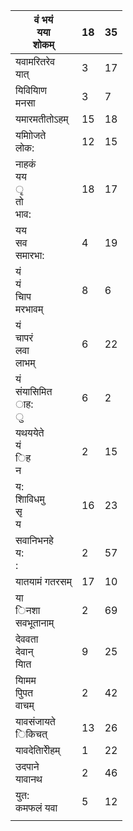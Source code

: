 | वं भयं<br>यया<br>शोकम्         | 18 | 35 |
|--------------------------------|----|----|
| यवामरितरेव<br>यात्             | 3  | 17 |
| यिवियािण<br>मनसा               | 3  | 7  |
| यमारमतीतोऽहम्                  | 15 | 18 |
| यमाोिजते<br>लोक:               | 12 | 15 |
| नाहकं<br>यय<br>ृ<br>तो<br>भाव: | 18 | 17 |
| यय<br>सव<br>समारभा:            | 4  | 19 |
| यं<br>यं<br>चािप<br>मरभावम्    | 8  | 6  |
| यं<br>चापरं<br>लवा<br>लाभम्    | 6  | 22 |
| यं<br>संयासिमित<br>ाह:<br>ु    | 6  | 2  |
| यथययेते<br>यं<br>िह<br>न       | 2  | 15 |
| य:<br>शािविधमु<br>सृ<br>य      | 16 | 23 |
| सवानिभनहे<br>य:<br>:           | 2  | 57 |
| यातयामं गतरसम्                 | 17 | 10 |
| या<br>िनशा<br>सवभूतानाम्       | 2  | 69 |
| देववता<br>देवान्<br>याित       | 9  | 25 |
| यािमम<br>पुिपत<br>वाचम्        | 2  | 42 |
| यावसंजायते<br>िकिचत्           | 13 | 26 |
| यावदेतािरीेहम्                 | 1  | 22 |
| उदपाने<br>यावानथ               | 2  | 46 |
| युत:<br>कमफलं यवा              | 5  | 12 |
|                                |    |    |